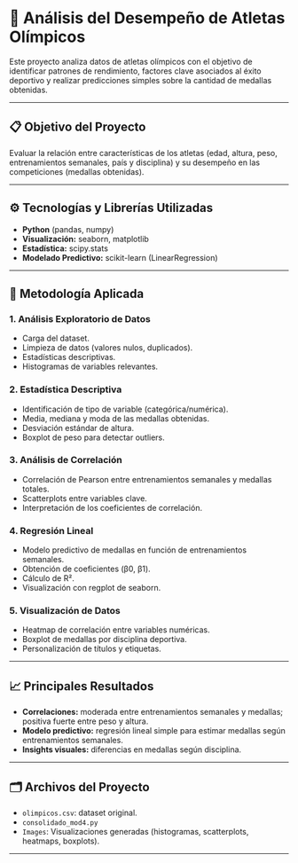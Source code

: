 # 🏅 Análisis del Desempeño de Atletas Olímpicos

Este proyecto analiza datos de atletas olímpicos con el objetivo de identificar patrones de rendimiento, factores clave asociados al éxito deportivo y realizar predicciones simples sobre la cantidad de medallas obtenidas.

---

## 📋 Objetivo del Proyecto
Evaluar la relación entre características de los atletas (edad, altura, peso, entrenamientos semanales, país y disciplina) y su desempeño en las competiciones (medallas obtenidas).

---

## ⚙️ Tecnologías y Librerías Utilizadas
- **Python** (pandas, numpy)
- **Visualización:** seaborn, matplotlib
- **Estadística:** scipy.stats
- **Modelado Predictivo:** scikit-learn (LinearRegression)

---

## 🔹 Metodología Aplicada

### 1. Análisis Exploratorio de Datos
- Carga del dataset.
- Limpieza de datos (valores nulos, duplicados).
- Estadísticas descriptivas.
- Histogramas de variables relevantes.

### 2. Estadística Descriptiva
- Identificación de tipo de variable (categórica/numérica).
- Media, mediana y moda de las medallas obtenidas.
- Desviación estándar de altura.
- Boxplot de peso para detectar outliers.

### 3. Análisis de Correlación
- Correlación de Pearson entre entrenamientos semanales y medallas totales.
- Scatterplots entre variables clave.
- Interpretación de los coeficientes de correlación.

### 4. Regresión Lineal
- Modelo predictivo de medallas en función de entrenamientos semanales.
- Obtención de coeficientes (β0, β1).
- Cálculo de R².
- Visualización con regplot de seaborn.

### 5. Visualización de Datos
- Heatmap de correlación entre variables numéricas.
- Boxplot de medallas por disciplina deportiva.
- Personalización de títulos y etiquetas.

---

## 📈 Principales Resultados
- **Correlaciones:** moderada entre entrenamientos semanales y medallas; positiva fuerte entre peso y altura.
- **Modelo predictivo:** regresión lineal simple para estimar medallas según entrenamientos semanales.
- **Insights visuales:** diferencias en medallas según disciplina.

---

## 🗂️ Archivos del Proyecto
- `olimpicos.csv`: dataset original.
- `consolidado_mod4.py` 
- `Images`: Visualizaciones generadas (histogramas, scatterplots, heatmaps, boxplots).

---
